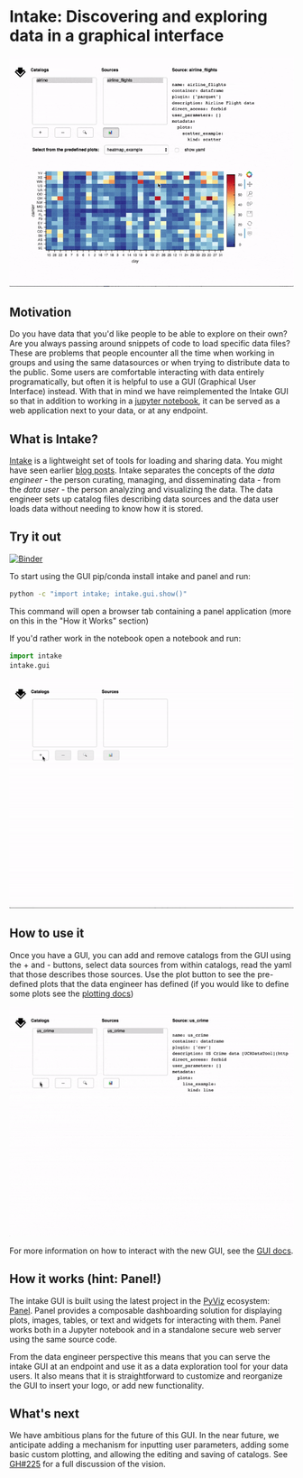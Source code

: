 # Intake: Discovering and exploring data in a graphical interface

![Intake GUI with plotting panel open](assets/gui_plot.gif)

## Motivation
Do you have data that you'd like people to be able to explore on their own?
Are you always passing around snippets of code to load specific data files?
These are problems that people encounter all the time when working in groups
and using the same datasources or when trying to distribute data to the public.
Some users are comfortable interacting with data entirely programatically, but
often it is helpful to use a GUI (Graphical User Interface) instead. With that
in mind we have reimplemented the Intake GUI so that in addition to working in a
[jupyter notebook](https://jupyter.org/), it can be served as a web application
next to your data, or at any endpoint.

## What is Intake?
[Intake](https://intake.readthedocs.io) is a lightweight set of tools for
loading and sharing data. You might have seen earlier [blog posts](https://www.anaconda.com/?s=intake).
Intake separates the concepts of the *data engineer* - the person curating,
managing, and disseminating data - from the *data user* - the person analyzing
and visualizing the data. The data engineer sets up catalog files describing
data sources and the data user loads data without needing to know how it is
stored.

## Try it out
[![Binder](https://mybinder.org/badge_logo.svg)](https://mybinder.org/v2/gh/intake/intake-examples/master?filepath=GUI.ipynb)

To start using the GUI pip/conda install intake and panel and run:

```bash
python -c "import intake; intake.gui.show()"
```

This command will open a browser tab containing a panel application (more
on this in the "How it Works" section)

If you'd rather work in the notebook open a notebook and run:

```python
import intake
intake.gui
```

![Intake GUI from local](assets/gui_start.gif)

## How to use it
Once you have a GUI, you can add and remove catalogs from the GUI using the +
and - buttons, select data sources from within catalogs, read the yaml that
those describes those sources. Use the plot button to see the pre-defined plots
that the data engineer has defined (if you would like to define some plots
see the [plotting docs](https://intake.readthedocs.io/en/latest/plotting.html))

![Intake GUI from remote with nested](assets/gui_nested.gif)

For more information on how to interact with the new GUI, see the
[GUI docs](https://intake.readthedocs.io/en/latest/gui.html).

## How it works (hint: Panel!)
The intake GUI is built using the latest project in the [PyViz](https://pyviz.org)
ecosystem: [Panel](https://panel.pyviz.org). Panel provides a composable dashboarding
solution for displaying plots, images, tables, or text and widgets for interacting
with them. Panel works both in a Jupyter notebook and in a standalone secure web server
using the same source code.

From the data engineer perspective this means that you can serve the intake
GUI at an endpoint and use it as a data exploration tool for your data users. It
also means that it is straightforward to customize and reorganize the GUI to insert
your logo, or add new functionality.

## What's next
We have ambitious plans for the future of this GUI. In the near future,
we anticipate adding a mechanism for inputting user parameters, adding
some basic custom plotting, and allowing the editing and saving of catalogs.
See [GH#225](https://github.com/intake/intake/issues/225) for a full discussion
of the vision.
